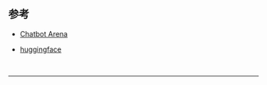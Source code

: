 ## 参考

* [Chatbot Arena](https://lmarena.ai/?leaderboard)

* [huggingface](https://huggingface.co/models)


<br>

---

## 